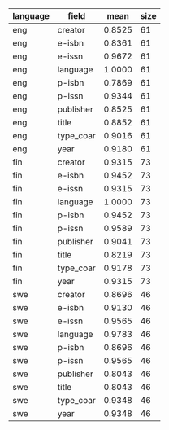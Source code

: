 | language   | field     |   mean |   size |
|------------|-----------|--------|--------|
| eng        | creator   | 0.8525 |     61 |
| eng        | e-isbn    | 0.8361 |     61 |
| eng        | e-issn    | 0.9672 |     61 |
| eng        | language  | 1.0000 |     61 |
| eng        | p-isbn    | 0.7869 |     61 |
| eng        | p-issn    | 0.9344 |     61 |
| eng        | publisher | 0.8525 |     61 |
| eng        | title     | 0.8852 |     61 |
| eng        | type_coar | 0.9016 |     61 |
| eng        | year      | 0.9180 |     61 |
| fin        | creator   | 0.9315 |     73 |
| fin        | e-isbn    | 0.9452 |     73 |
| fin        | e-issn    | 0.9315 |     73 |
| fin        | language  | 1.0000 |     73 |
| fin        | p-isbn    | 0.9452 |     73 |
| fin        | p-issn    | 0.9589 |     73 |
| fin        | publisher | 0.9041 |     73 |
| fin        | title     | 0.8219 |     73 |
| fin        | type_coar | 0.9178 |     73 |
| fin        | year      | 0.9315 |     73 |
| swe        | creator   | 0.8696 |     46 |
| swe        | e-isbn    | 0.9130 |     46 |
| swe        | e-issn    | 0.9565 |     46 |
| swe        | language  | 0.9783 |     46 |
| swe        | p-isbn    | 0.8696 |     46 |
| swe        | p-issn    | 0.9565 |     46 |
| swe        | publisher | 0.8043 |     46 |
| swe        | title     | 0.8043 |     46 |
| swe        | type_coar | 0.9348 |     46 |
| swe        | year      | 0.9348 |     46 |
